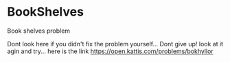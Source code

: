 # BookShelves
Book shelves problem

Dont look here if you didn't fix the problem yourself... Dont give up!
look at it agin and try... here is the link
https://open.kattis.com/problems/bokhyllor
